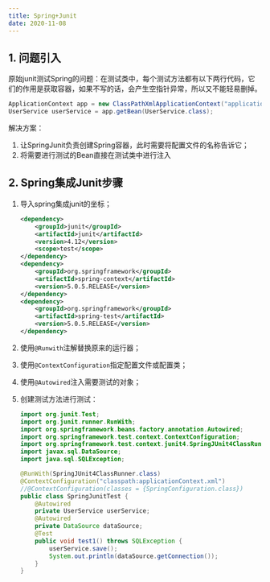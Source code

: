 ```yaml
---
title: Spring+Junit
date: 2020-11-08
---
```


## 1. 问题引入

原始junit测试Spring的问题：在测试类中，每个测试方法都有以下两行代码，它们的作用是获取容器，如果不写的话，会产生空指针异常，所以又不能轻易删掉。

```java
ApplicationContext app = new ClassPathXmlApplicationContext("applicationContext.xml");
UserService userService = app.getBean(UserService.class);
```

解决方案：

1. 让SpringJunit负责创建Spring容器，此时需要将配置文件的名称告诉它；
2. 将需要进行测试的Bean直接在测试类中进行注入

## 2. Spring集成Junit步骤

1. 导入spring集成junit的坐标；

    ```xml
    <dependency>
        <groupId>junit</groupId>
        <artifactId>junit</artifactId>
        <version>4.12</version>
        <scope>test</scope>
    </dependency>
    <dependency>
        <groupId>org.springframework</groupId>
        <artifactId>spring-context</artifactId>
        <version>5.0.5.RELEASE</version>
    </dependency>
    <dependency>
        <groupId>org.springframework</groupId>
        <artifactId>spring-test</artifactId>
        <version>5.0.5.RELEASE</version>
    </dependency>
    ```

    

2. 使用`@Runwith`注解替换原来的运行器；

3. 使用`@ContextConfiguration`指定配置文件或配置类；

4. 使用`@Autowired`注入需要测试的对象；

5. 创建测试方法进行测试：

    ```java
    import org.junit.Test;
    import org.junit.runner.RunWith;
    import org.springframework.beans.factory.annotation.Autowired;
    import org.springframework.test.context.ContextConfiguration;
    import org.springframework.test.context.junit4.SpringJUnit4ClassRunner;
    import javax.sql.DataSource;
    import java.sql.SQLException;
    
    @RunWith(SpringJUnit4ClassRunner.class)
    @ContextConfiguration("classpath:applicationContext.xml")
    //@ContextConfiguration(classes = {SpringConfiguration.class})
    public class SpringJunitTest {
        @Autowired
        private UserService userService;
        @Autowired
        private DataSource dataSource;
        @Test
        public void test1() throws SQLException {
            userService.save();
            System.out.println(dataSource.getConnection());
        }
    }
    ```



